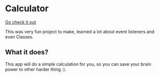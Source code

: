 # Calculator
[Go check it out](https://parzivalcen.github.io/calculator/)

This was very fun project to make, learned a lot about event listeners and even Classes.
## What it does?
This app will do a simple calculation for you, so you can save your brain power to other harder thing :).